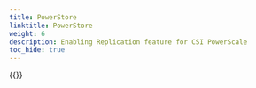 ```yaml
---
title: PowerStore
linktitle: PowerStore
weight: 6
description: Enabling Replication feature for CSI PowerScale
toc_hide: true
---
```

{{<include file="content/v2/getting-started/installation/helm/modules/replication/powerstore.md">}}